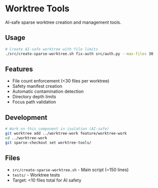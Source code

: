 # Worktree Tools

AI-safe sparse worktree creation and management tools.

## Usage

```bash
# Create AI-safe worktree with file limits
./src/create-sparse-worktree.sh fix-auth src/auth.py --max-files 30
```

## Features

- File count enforcement (<30 files per worktree)
- Safety manifest creation
- Automatic contamination detection  
- Directory depth limits
- Focus path validation

## Development

```bash
# Work on this component in isolation (AI-safe)
git worktree add ../worktree-work feature/worktree-work
cd ../worktree-work
git sparse-checkout set worktree-tools/
```

## Files

- `src/create-sparse-worktree.sh` - Main script (~150 lines)
- `tests/` - Worktree tests
- Target: <10 files total for AI safety